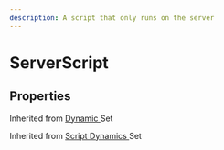```yaml
---
description: A script that only runs on the server
---
```


# ServerScript

## Properties

Inherited from [Dynamic ](https://docs.brickverse.co/bricklua-lua-references-manual/dymanic)Set

Inherited from [Script Dynamics ](../dymanic/script.md)Set
